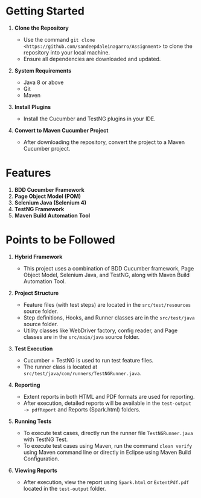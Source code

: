 # Getting Started
 
1. **Clone the Repository**
   - Use the command `git clone <https://github.com/sandeepdaleinagarro/Assignment>` to clone the repository into your local machine.
   - Ensure all dependencies are downloaded and updated.
 
2. **System Requirements**
   - Java 8 or above
   - Git
   - Maven
 
3. **Install Plugins**
   - Install the Cucumber and TestNG plugins in your IDE.
 
4. **Convert to Maven Cucumber Project**
   - After downloading the repository, convert the project to a Maven Cucumber project.
 
# Features
 
1. **BDD Cucumber Framework**
2. **Page Object Model (POM)**
3. **Selenium Java (Selenium 4)**
4. **TestNG Framework**
5. **Maven Build Automation Tool**
 
# Points to be Followed
 
1. **Hybrid Framework**
   - This project uses a combination of BDD Cucumber framework, Page Object Model, Selenium Java, and TestNG, along with Maven Build Automation Tool.
 
2. **Project Structure**
   - Feature files (with test steps) are located in the `src/test/resources` source folder.
   - Step definitions, Hooks, and Runner classes are in the `src/test/java` source folder.
   - Utility classes like WebDriver factory, config reader, and Page classes are in the `src/main/java` source folder.
 
3. **Test Execution**
   - Cucumber + TestNG is used to run test feature files.
   - The runner class is located at `src/test/java/com/runners/TestNGRunner.java`.
 
4. **Reporting**
   - Extent reports in both HTML and PDF formats are used for reporting.
   - After execution, detailed reports will be available in the `test-output -> pdfReport` and Reports (Spark.html) folders.
 
5. **Running Tests**
   - To execute test cases, directly run the runner file `TestNGRunner.java` with TestNG Test.
   - To execute test cases using Maven, run the command `clean verify` using Maven command line or directly in Eclipse using Maven Build Configuration.
 
6. **Viewing Reports**
   - After execution, view the report using `Spark.html` or `ExtentPdf.pdf` located in the `test-output` folder.
